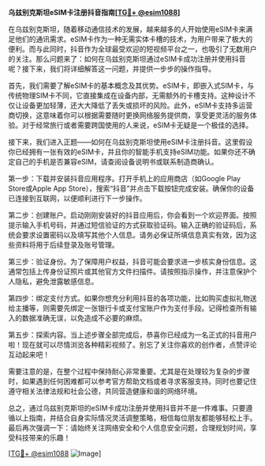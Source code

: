 **乌兹别克斯坦eSIM卡注册抖音指南[[TG💪+ @esim1088](https://t.me/s/esim1088)]**

在乌兹别克斯坦，随着移动通信技术的发展，越来越多的人开始使用eSIM卡来满足他们的通讯需求。eSIM卡作为一种无需实体卡槽的技术，为用户带来了极大的便利。而与此同时，抖音作为全球最受欢迎的短视频平台之一，也吸引了无数用户的关注。那么问题来了：如何在乌兹别克斯坦通过eSIM卡成功注册并使用抖音呢？接下来，我们将详细解答这一问题，并提供一步步的操作指导。

首先，我们需要了解eSIM卡的基本概念及其优势。eSIM卡，即嵌入式SIM卡，与传统物理SIM卡不同，它直接集成在设备内部，无需额外的卡槽支持。这种设计不仅让设备更加轻薄，还大大降低了丢失或损坏的风险。此外，eSIM卡支持多运营商切换，这意味着你可以根据需要随时更换网络服务提供商，享受更灵活的服务体验。对于经常旅行或者需要跨国使用的人来说，eSIM卡无疑是一个极佳的选择。

接下来，我们进入正题——如何在乌兹别克斯坦使用eSIM卡注册抖音。这里假设你已经拥有一张有效的eSIM卡，并且你的智能手机支持eSIM功能。如果你还不确定自己的手机是否兼容eSIM，请查阅设备说明书或联系制造商确认。

第一步：下载并安装抖音应用程序。打开手机上的应用商店（如Google Play Store或Apple App Store），搜索“抖音”并点击下载按钮完成安装。确保你的设备已连接到互联网，以便顺利进行下一步操作。

第二步：创建账户。启动刚刚安装好的抖音应用后，你会看到一个欢迎界面。按照提示输入手机号码，并通过短信验证的方式获取验证码。输入正确的验证码后，系统会要求设置密码以及填写其他个人信息。请务必保证所填信息真实有效，因为这些资料将用于后续登录及账号管理。

第三步：验证身份。为了保障用户权益，抖音可能会要求进一步核实身份信息。这通常包括上传身份证照片或其他官方文件扫描件。请按照指示操作，并注意保护个人隐私，避免泄露敏感信息。

第四步：绑定支付方式。如果你想充分利用抖音的各项功能，比如购买虚拟礼物送给主播等，则需要先绑定一张银行卡或支付宝账户作为支付手段。记得检查所有输入的数据准确无误，以免造成不必要的麻烦。

第五步：探索内容。当上述步骤全部完成后，恭喜你已经成为一名正式的抖音用户啦！现在就可以尽情浏览各种精彩视频了。别忘了关注你喜欢的创作者，点赞评论互动起来吧！

需要注意的是，在整个过程中保持耐心非常重要。尤其是在处理较为复杂的步骤时，如果遇到任何困难都可以参考官方帮助文档或者寻求客服支持。同时也要记住遵守相关法律法规和社会公德，共同营造健康和谐的网络环境。

总之，通过乌兹别克斯坦的eSIM卡成功注册并使用抖音并不是一件难事。只要遵循以上指南，并结合自身实际情况灵活调整策略，相信每位朋友都能够轻松上手。最后再次强调一下：请始终关注网络安全和个人信息安全问题，合理规划时间，享受科技带来的乐趣！

[[TG💪+ @esim1088](https://t.me/s/esim1088) ![Image](https://i.postimg.cc/4NQfJmqS/Snipaste-2025-05-13-00-14-12.png)]
